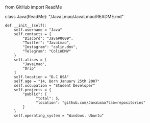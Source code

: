 from GitHub import ReadMe

class Java(ReadMe):
    "/JavaLmao/JavaLmao/README.md"

    def __init__(self):
        self.username = "Java"
        self.contacts = {
            "Discord": "Java#0009",
            "Twitter": "JavaLmao",
            "Instagram": "colin.dmv",
            "Telegram": "ColinDMV"
        }
        self.alises = [
            "JavaLmao",
            "Drip"
        ]
        self.location = "D.C USA"
        self.age = "14, Born January 25th 2007"
        self.occupation = "Student Developer"
        self.projects = {
            "public": {
                  "total": 5,
                  "location": "github.com/JavaLmao?tab=repositories"
            }
        }
        self.operating_system = "Windows, Ubuntu"
